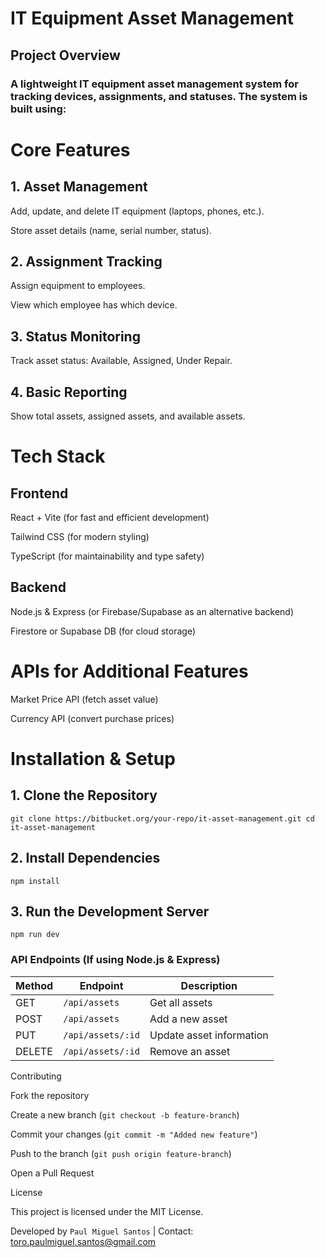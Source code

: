 # IT Equipment Asset Management

## Project Overview
### A lightweight IT equipment asset management system for tracking devices, assignments, and statuses. The system is built using:


# Core Features

## 1. Asset Management

Add, update, and delete IT equipment (laptops, phones, etc.).

Store asset details (name, serial number, status).

## 2. Assignment Tracking

Assign equipment to employees.

 View which employee has which device.

## 3. Status Monitoring

 Track asset status: Available, Assigned, Under Repair.

## 4. Basic Reporting

 Show total assets, assigned assets, and available assets.

# Tech Stack

## Frontend

 React + Vite (for fast and efficient development)

 Tailwind CSS (for modern styling)

 TypeScript (for maintainability and type safety)

## Backend

 Node.js & Express (or Firebase/Supabase as an alternative backend)

 Firestore or Supabase DB (for cloud storage)

# APIs for Additional Features

 Market Price API (fetch asset value)

 Currency API (convert purchase prices)

# Installation & Setup

## 1. Clone the Repository

`git clone https://bitbucket.org/your-repo/it-asset-management.git
cd it-asset-management`

## 2. Install Dependencies

`npm install`

## 3. Run the Development Server

`npm run dev`

### API Endpoints (If using Node.js & Express)


| Method | Endpoint          | Description               |
|--------|-------------------|---------------------------|
| GET    | `/api/assets`     | Get all assets            |
| POST   | `/api/assets`     | Add a new asset           |
| PUT    | `/api/assets/:id` | Update asset information  |
| DELETE | `/api/assets/:id` | Remove an asset           |


Contributing

Fork the repository

Create a new branch (`git checkout -b feature-branch`)

Commit your changes (`git commit -m "Added new feature"`)

Push to the branch (`git push origin feature-branch`)

Open a Pull Request

License

This project is licensed under the MIT License.

Developed by `Paul Miguel Santos` | Contact: toro.paulmiguel.santos@gmail.com

